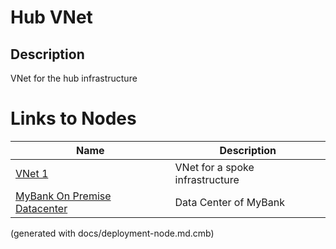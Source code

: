 # Hub VNet
## Description
VNet for the hub infrastructure

# Links to Nodes
Name | Description
---|---
[VNet 1](../../../mybank/it-management/azure/lz1-vnet1.md) | VNet for a spoke infrastructure
[MyBank On Premise Datacenter](../../../mybank/it-management/onprem/data-center.md) | Data Center of MyBank


(generated with docs/deployment-node.md.cmb)
